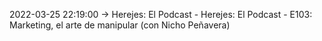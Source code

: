 2022-03-25 22:19:00 -> Herejes: El Podcast - Herejes: El Podcast - E103: Marketing, el arte de manipular (con Nicho Peñavera)
